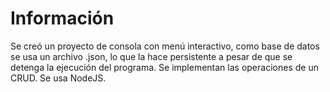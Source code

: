 # Información

Se creó un proyecto de consola con menú interactivo, como base de datos se usa un archivo .json, lo que la hace persistente a pesar de que se detenga la ejecución del programa. Se implementan las operaciones de un CRUD. Se usa NodeJS.